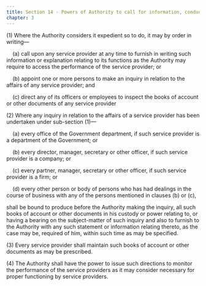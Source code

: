 ```yaml
---
title: Section 14 - Powers of Authority to call for information, conduct investigations, etc.
chapter: 3
---
```


(1) Where the Authority considers it expedient so to do, it may by order in writing—

<p style="text-indent:1rem;">(a) call upon any service provider at any time to furnish in writing such information or explanation relating to its functions as the Authority may require to access the performance of the service provider; or</p>

<p style="text-indent:1rem;">(b) appoint one or more persons to make an inquiry in relation to the affairs of any service provider; and</p>

<p style="text-indent:1rem;">(c) direct any of its officers or employees to inspect the books of account or other documents of any service provider</p>

(2) Where any inquiry in relation to the affairs of a service provider has been undertaken under sub-section (1)—

<p style="text-indent:1rem;">(a) every office of the Government department, if such service provider is a department of the Government; or</p>

<p style="text-indent:1rem;">(b) every director, manager, secretary or other officer, if such service provider is a company; or</p>

<p style="text-indent:1rem;">(c) every partner, manager, secretary or other officer, if such service provider is a firm; or</p>

<p style="text-indent:1rem;">(d) every other person or body of persons who has had dealings in the course of business with any of the persons mentioned in clauses (b) or (c),</p>

shall be bound to produce before the Authority making the inquiry, all such books of account or other documents in his custody or power relating to, or having a bearing on the subject-matter of such inquiry and also to furnish to the Authority with any such statement or information relating thereto, as the case may be, required of him, within such time as may be specified.

(3) Every service provider shall maintain such books of account or other documents as may be prescribed.

(4) The Authority shall have the power to issue such directions to monitor the performance of the service providers as it may consider necessary for proper functioning by service providers.
